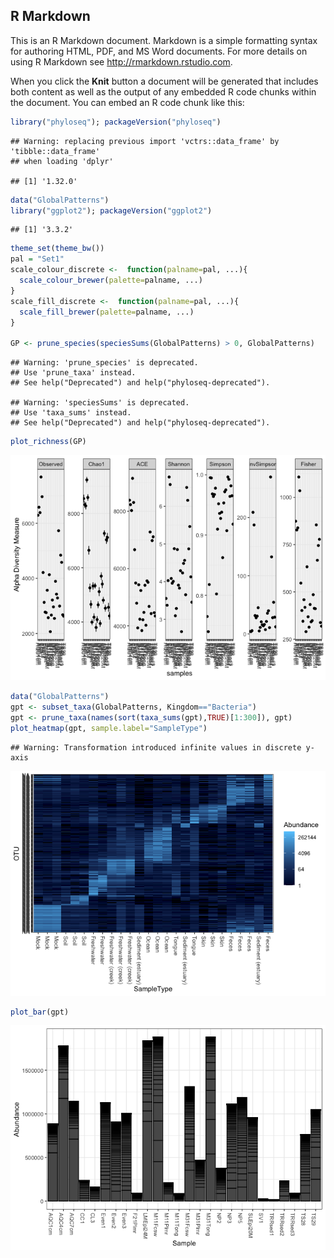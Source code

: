 R Markdown
----------

This is an R Markdown document. Markdown is a simple formatting syntax
for authoring HTML, PDF, and MS Word documents. For more details on
using R Markdown see
<a href="http://rmarkdown.rstudio.com" class="uri">http://rmarkdown.rstudio.com</a>.

When you click the **Knit** button a document will be generated that
includes both content as well as the output of any embedded R code
chunks within the document. You can embed an R code chunk like this:

``` r
library("phyloseq"); packageVersion("phyloseq")
```

    ## Warning: replacing previous import 'vctrs::data_frame' by 'tibble::data_frame'
    ## when loading 'dplyr'

    ## [1] '1.32.0'

``` r
data("GlobalPatterns")
library("ggplot2"); packageVersion("ggplot2")
```

    ## [1] '3.3.2'

``` r
theme_set(theme_bw())
pal = "Set1"
scale_colour_discrete <-  function(palname=pal, ...){
  scale_colour_brewer(palette=palname, ...)
}
scale_fill_discrete <-  function(palname=pal, ...){
  scale_fill_brewer(palette=palname, ...)
}

GP <- prune_species(speciesSums(GlobalPatterns) > 0, GlobalPatterns)
```

    ## Warning: 'prune_species' is deprecated.
    ## Use 'prune_taxa' instead.
    ## See help("Deprecated") and help("phyloseq-deprecated").

    ## Warning: 'speciesSums' is deprecated.
    ## Use 'taxa_sums' instead.
    ## See help("Deprecated") and help("phyloseq-deprecated").

``` r
plot_richness(GP)
```

![](lab_phyloseq_demo_files/figure-markdown_github/alpahdiversi%20physeq-1.png)

``` r
data("GlobalPatterns")
gpt <- subset_taxa(GlobalPatterns, Kingdom=="Bacteria")
gpt <- prune_taxa(names(sort(taxa_sums(gpt),TRUE)[1:300]), gpt)
plot_heatmap(gpt, sample.label="SampleType")
```

    ## Warning: Transformation introduced infinite values in discrete y-axis

![](lab_phyloseq_demo_files/figure-markdown_github/heatmap-1.png)

``` r
plot_bar(gpt)
```

![](lab_phyloseq_demo_files/figure-markdown_github/unnamed-chunk-1-1.png)
